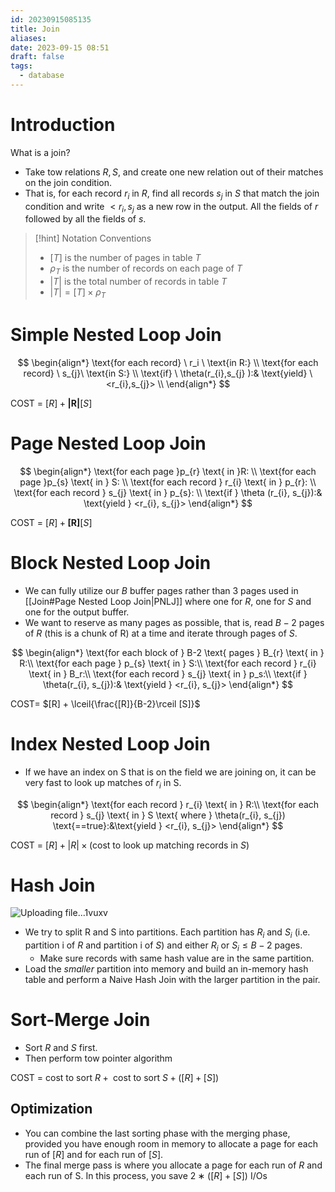 ```yaml
---
id: 20230915085135
title: Join
aliases: 
date: 2023-09-15 08:51
draft: false
tags:
  - database
---
```

# Introduction

What is a join? 
- Take tow relations $R, S$, and create one new relation out of their matches on the join condition.
- That is, for each record $r_i$ in $R$, find all records $s_j$ in $S$ that match the join condition and write $< r_i,s_j$ as a new row in the output. All the fields of $r$ followed by all the fields of $s$. 

> [!hint] Notation Conventions
> -  $[T]$ is the number of pages in table $T$
> - $\rho_T$ is the number of records on each page of $T$
> - $|T|$ is the total number of records in table $T$
> - $|T| = [T] \times \rho_T$

# Simple Nested Loop Join

$$
\begin{align*} 
\text{for each record} \ r_i \ \text{in R:} \\
\text{for each record} \ s_{j}\ \text{in S:} \\
\text{if} \ \theta(r_{i},s_{j} ):& \text{yield} \ <r_{i},s_{j}> \\
\end{align*} 
$$

COST = $[R] + \boldsymbol{|R|}[S]$

# Page Nested Loop Join

$$
\begin{align*}
\text{for each page }p_{r} \text{ in }R: \\
\text{for each page }p_{s} \text{ in } S: \\
\text{for each record } r_{i} \text{ in } p_{r}: \\
\text{for each record } s_{j} \text{ in } p_{s}: \\
\text{if } \theta (r_{i}, s_{j}):& \text{yield } <r_{i}, s_{j}>
\end{align*}
$$

COST = $[R] + \boldsymbol{[R]}[S]$

# Block Nested Loop Join

- We can fully utilize our $B$ buffer pages rather than 3 pages used in [[Join#Page Nested Loop Join|PNLJ]] where one for $R$, one for $S$ and one for the output buffer. 
- We want to reserve as many pages as possible, that is, read $B-2$ pages of $R$ (this is a chunk of R) at a time and iterate through pages of $S$.

$$
\begin{align*}
\text{for each block of } B-2 \text{ pages } B_{r} \text{ in } R:\\
\text{for each page } p_{s} \text{ in } S:\\
\text{for each record } r_{i} \text{ in } B_r:\\
\text{for each record } s_{j} \text{ in } p_s:\\
\text{if } \theta(r_{i}, s_{j}):& \text{yield } <r_{i}, s_{j}> 
\end{align*}
$$


COST= $[R] + \lceil{\frac{[R]}{B-2}\rceil [S]}$

# Index Nested Loop Join

- If we have an index on S that is on the field we are joining on, it can be very fast to look up matches of $r_i$ in S.

$$
\begin{align*}
\text{for each record } r_{i} \text{ in } R:\\
	\text{for each record } s_{j} \text{ in } S \text{ where } \theta(r_{i}, s_{j}) \text{==true}:&\text{yield } <r_{i}, s_{j}>
\end{align*}
$$

COST = $[R] + |R|\times \text{(cost to look up matching records in } S)$

# Hash Join

![Uploading file...1vuxv]()


- We try to split R and S into partitions. Each partition has $R_{i}$ and $S_{i}$ (i.e. partition i of $R$ and partition i of $S$) and either $R_{i}$ or $S_{i} \leq B-2$ pages.
	- Make sure records with same hash value are in the same partition.
- Load the *smaller* partition into memory and build an in-memory hash table and perform a Naive Hash Join with the larger partition in the pair. 


# Sort-Merge Join

- Sort $R$ and $S$ first. 
- Then perform tow pointer algorithm

COST = $\text{cost to sort } R + \text{ cost to sort } S+ ([R] + [S])$

## Optimization

- You can combine the last sorting phase with the merging phase, provided you have enough room in memory to allocate a page for each run of $[R]$ and for each run of $[S]$.
- The final merge pass is where you allocate a page for each run of $R$ and each run of S. In this process, you save $2 ∗ ([R] + [S])$ I/Os
